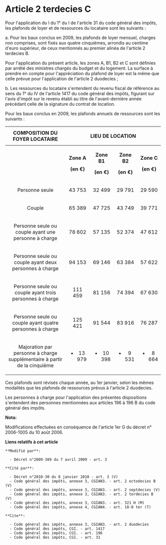 # Article 2 terdecies C

Pour l'application du l du 1° du I de l'article 31 du code général des impôts, les plafonds de loyer et de ressources du
locataire sont les suivants : 

a. Pour les baux conclus en 2009, les plafonds de loyer mensuel, charges non comprises, sont fixés aux quatre cinquièmes,
arrondis au centime d'euro supérieur, de ceux mentionnés au premier alinéa de l'article 2 terdecies B. 

Pour l'application du présent article, les zones A, B1, B2 et C sont définies par arrêté des ministres chargés du budget et
du logement. La surface à prendre en compte pour l'appréciation du plafond de loyer est la même que celle prévue pour
l'application de l'article 2 duodecies ; 

b. Les ressources du locataire s'entendent du revenu fiscal de référence au sens du 1° du IV de l'article 1417 du code
général des impôts, figurant sur l'avis d'impôt sur le revenu établi au titre de l'avant-dernière année précédant celle de la
signature du contrat de location. 

Pour les baux conclus en 2009, les plafonds annuels de ressources sont les suivants : 

<table>
    <tbody>
      <tr>
        <th>COMPOSITION DU FOYER LOCATAIRE

</th>
        <th colspan="4">

LIEU DE LOCATION

</th>
      </tr>
      <tr>
        <th>

</th>
        <th>

Zone A

(en €)

</th>
        <th>

Zone B1

(en €)

</th>
        <th>

Zone B2

(en €)

</th>
        <th>

Zone C

(en €)

</th>
      </tr>
      <tr>
        <td align="center">

Personne seule

</td>
        <td align="center">

43 753

</td>
        <td align="center">

32 499

</td>
        <td align="center">

29 791

</td>
        <td align="center">

29 590

</td>
      </tr>
      <tr>
        <td align="center">

Couple

</td>
        <td align="center">

65 389

</td>
        <td align="center">

47 725

</td>
        <td align="center">

43 749

</td>
        <td align="center">

39 771

</td>
      </tr>
      <tr>
        <td align="center">

Personne seule ou couple ayant une personne à charge

</td>
        <td align="center">

78 602

</td>
        <td align="center">

57 135

</td>
        <td align="center">

52 374

</td>
        <td align="center">

47 612

</td>
      </tr>
      <tr>
        <td align="center">

Personne seule ou couple ayant deux personnes à charge

</td>
        <td align="center">

94 153

</td>
        <td align="center">

69 146

</td>
        <td align="center">

63 384

</td>
        <td align="center">

57 622

</td>
      </tr>
      <tr>
        <td align="center">

Personne seule ou couple ayant trois personnes à charge

</td>
        <td align="center">

111 459

</td>
        <td align="center">

81 156

</td>
        <td align="center">

74 394

</td>
        <td align="center">

67 630

</td>
      </tr>
      <tr>
        <td align="center">

Personne seule ou couple ayant quatre personnes à charge

</td>
        <td align="center">

125 421

</td>
        <td align="center">

91 544

</td>
        <td align="center">

83 916

</td>
        <td align="center">

76 287

</td>
      </tr>
      <tr>
        <td align="center">

Majoration par personne à charge supplémentaire à partir de la cinquième

</td>
        <td align="center">

+ 13 979

</td>
        <td align="center">

+ 10 398

</td>
        <td align="center">

+ 9 531

</td>
        <td align="center">

+ 8 664

</td>
      </tr>
    </tbody>
  </table>

Ces plafonds sont révisés chaque année, au 1er janvier, selon les mêmes modalités que les plafonds de ressources prévus à
l'article 2 duodecies. 

Les personnes à charge pour l'application des présentes dispositions s'entendent des personnes mentionnées aux articles 196 à
196 B du code général des impôts.

**Nota:**

Modifications effectuées en conséquence de l'article 1er G du décret n° 2006-1005 du 10 août 2006.

**Liens relatifs à cet article**

	**Modifié par**:

	  - Décret n°2009-389 du 7 avril 2009 - art. 3

	**Cité par**:

	  - Décret n°2010-30 du 8 janvier 2010 - art. 3 (V)
	  - Code général des impôts, annexe 3, CGIAN3. - art. 2 octodecies B (V)
	  - Code général des impôts, annexe 3, CGIAN3. - art. 2 septdecies (V)
	  - Code général des impôts, annexe 3, CGIAN3. - art. 2 terdecies B (V)
	  - Code général des impôts, annexe 3, CGIAN3. - art. 321 H (M)
	  - Code général des impôts, annexe 4, CGIAN4. - art. 18-0 ter (T)

	**Cite**:

	  - Code général des impôts, annexe 3, CGIAN3. - art. 2 duodecies
	  - Code général des impôts, CGI. - art. 1417
	  - Code général des impôts, CGI. - art. 196
	  - Code général des impôts, CGI. - art. 31
